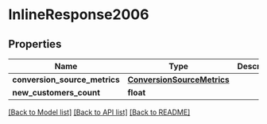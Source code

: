 # InlineResponse2006

## Properties
Name | Type | Description | Notes
------------ | ------------- | ------------- | -------------
**conversion_source_metrics** | [**ConversionSourceMetrics**](ConversionSourceMetrics.md) |  | [optional] 
**new_customers_count** | **float** |  | 

[[Back to Model list]](../README.md#documentation-for-models) [[Back to API list]](../README.md#documentation-for-api-endpoints) [[Back to README]](../README.md)


